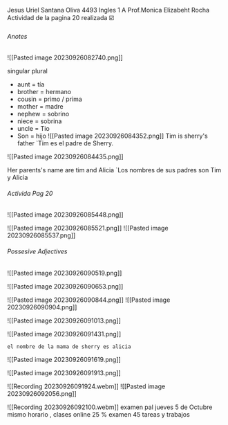 
Jesus Uriel Santana Oliva
4493
Ingles 1 A
Prof.Monica Elizabeht Rocha
Actividad de la pagina 20 realizada ☑️

###### Anotes

![[Pasted image 20230926082740.png]]


singular
plural

+ aunt = tía
+ brother = hermano
+ cousin = primo / prima
+ mother = madre
+ nephew = sobrino
+ niece = sobrina
+ uncle = Tio
+ Son = hijo 
![[Pasted image 20230926084352.png]]
 Tim is sherry's father
 `Tim es el padre de Sherry.  
 
![[Pasted image 20230926084435.png]]

Her parents's name are tim and Alicia
`Los nombres de sus padres son Tim y Alicia
###### Activida Pag 20
![[Pasted image 20230926085448.png]]

![[Pasted image 20230926085521.png]]
![[Pasted image 20230926085537.png]]

###### Possesive Adjectives
![[Pasted image 20230926090519.png]]


![[Pasted image 20230926090653.png]]

![[Pasted image 20230926090844.png]]
![[Pasted image 20230926090904.png]]

![[Pasted image 20230926091013.png]]


![[Pasted image 20230926091431.png]]

	el nombre de la mama de sherry es alicia

![[Pasted image 20230926091619.png]]

![[Pasted image 20230926091913.png]]


![[Recording 20230926091924.webm]]
![[Pasted image 20230926092056.png]]

![[Recording 20230926092100.webm]]
examen pal jueves 5 de Octubre mismo horario , clases online
25 % examen
45 tareas y trabajos